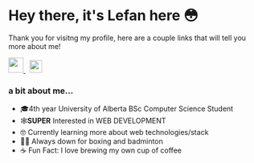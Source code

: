 #  Hey there, it's Lefan here 😳


Thank you for visitng my profile, here are a couple links that will tell you more about me!

<a href="https://www.linkedin.com/in/lefantan/">
  <img width="30px" src="https://upload.wikimedia.org/wikipedia/commons/f/f8/LinkedIn_icon_circle.svg" />
</a>
&nbsp;
<a href="https://lefantan.com">
  <img  width="25px" src="https://www.iconsdb.com/icons/preview/white/link-xxl.png" />
</a>

###  a bit about me...
- 🎓4th year University of Alberta BSc Computer Science Student 
- 🕸️**SUPER** Interested in WEB DEVELOPMENT
- 🤓 Currently learning more about web technologies/stack 
- 🥊🏸 Always down for boxing and badminton
- ☕ Fun Fact: I love brewing my own cup of coffee
